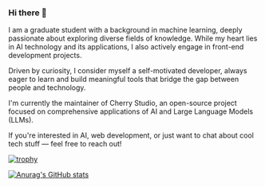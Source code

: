 ### Hi there 👋

I am a graduate student with a background in machine learning, deeply passionate about exploring diverse fields of knowledge. While my heart lies in AI technology and its applications, I also actively engage in front-end development projects.

Driven by curiosity, I consider myself a self-motivated developer, always eager to learn and build meaningful tools that bridge the gap between people and technology.

I'm currently the maintainer of Cherry Studio, an open-source project focused on comprehensive applications of AI and Large Language Models (LLMs).

If you're interested in AI, web development, or just want to chat about cool tech stuff — feel free to reach out!

[![trophy](https://github-profile-trophy.vercel.app/?username=eurfelux)](https://github.com/ryo-ma/github-profile-trophy)

[![Anurag's GitHub stats](https://github-readme-stats.vercel.app/api?username=eurfelux&theme=tokyonight)](https://github.com/anuraghazra/github-readme-stats)

<!--
**EurFelux/eurfelux** is a ✨ _special_ ✨ repository because its `README.md` (this file) appears on your GitHub profile.

Here are some ideas to get you started:

- 🔭 I’m currently working on ...
- 🌱 I’m currently learning ...
- 👯 I’m looking to collaborate on ...
- 🤔 I’m looking for help with ...
- 💬 Ask me about ...
- 📫 How to reach me: ...
- 😄 Pronouns: ...
- ⚡ Fun fact: ...
-->
